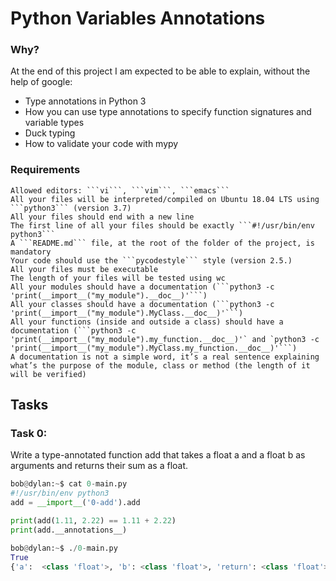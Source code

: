 # Python Variables Annotations

### Why?

At the end of this project I am expected to be able to explain, without the help
of google:
* Type annotations in Python 3
* How you can use type annotations to specify function signatures and variable types
* Duck typing
* How to validate your code with mypy

### Requirements 


    Allowed editors: ```vi```, ```vim```, ```emacs```
    All your files will be interpreted/compiled on Ubuntu 18.04 LTS using ```python3``` (version 3.7)
    All your files should end with a new line
    The first line of all your files should be exactly ```#!/usr/bin/env python3```
    A ```README.md``` file, at the root of the folder of the project, is mandatory
    Your code should use the ```pycodestyle``` style (version 2.5.)
    All your files must be executable
    The length of your files will be tested using wc
    All your modules should have a documentation (```python3 -c 'print(__import__("my_module").__doc__)'```)
    All your classes should have a documentation (```python3 -c 'print(__import__("my_module").MyClass.__doc__)'```)
    All your functions (inside and outside a class) should have a documentation (```python3 -c 'print(__import__("my_module").my_function.__doc__)'` and `python3 -c 'print(__import__("my_module").MyClass.my_function.__doc__)'```)
    A documentation is not a simple word, it’s a real sentence explaining what’s the purpose of the module, class or method (the length of it will be verified)


## Tasks

### Task 0:
Write a type-annotated function add that takes a float a and a float b
as arguments and returns their sum as a float. 

```python
bob@dylan:~$ cat 0-main.py
#!/usr/bin/env python3
add = __import__('0-add').add

print(add(1.11, 2.22) == 1.11 + 2.22)
print(add.__annotations__)

bob@dylan:~$ ./0-main.py
True
{'a':  <class 'float'>, 'b': <class 'float'>, 'return': <class 'float'>}
```
